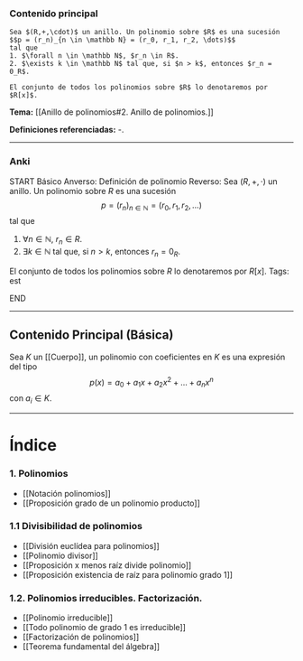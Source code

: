 ### Contenido principal

```ad-Formal
Sea $(R,+,\cdot)$ un anillo. Un polinomio sobre $R$ es una sucesión
$$p = (r_n)_{n \in \mathbb N} = (r_0, r_1, r_2, \dots)$$
tal que
1. $\forall n \in \mathbb N$, $r_n \in R$.
2. $\exists k \in \mathbb N$ tal que, si $n > k$, entonces $r_n = 0_R$.

El conjunto de todos los polinomios sobre $R$ lo denotaremos por $R[x]$.
```

**Tema:** [[Anillo de polinomios#2. Anillo de polinomios.]]

**Definiciones referenciadas:** -.

---
### Anki

START
Básico
Anverso: Definición de polinomio
Reverso: Sea $(R,+,\cdot)$ un anillo. Un polinomio sobre $R$ es una sucesión
$$p = (r_n)_{n \in \mathbb N} = (r_0, r_1, r_2, \dots)$$
tal que
1. $\forall n \in \mathbb N$, $r_n \in R$.
2. $\exists k \in \mathbb N$ tal que, si $n > k$, entonces $r_n = 0_R$.

El conjunto de todos los polinomios sobre $R$ lo denotaremos por $R[x]$.
Tags: est
<!--ID: 1733312055985-->
END


---
## Contenido Principal (Básica)

Sea $K$ un [[Cuerpo]], un polinomio con coeficientes en $K$ es una expresión del tipo
$$p(x) = a_0 + a_1x + a_2x^2 + \dots + a_n x^n $$
con $a_i \in K$.

---
# Índice

### 1. Polinomios
- [[Notación polinomios]]
- [[Proposición grado de un polinomio producto]]
### 1.1 Divisibilidad de polinomios
- [[División euclídea para polinomios]]
- [[Polinomio divisor]]
- [[Proposición x menos raíz divide polinomio]]
- [[Proposición existencia de raíz para polinomio grado 1]]
### 1.2. Polinomios irreducibles. Factorización.
- [[Polinomio irreducible]]
- [[Todo polinomio de grado 1 es irreducible]]
- [[Factorización de polinomios]]
- [[Teorema fundamental del álgebra]]
